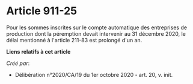 # Article 911-25

Pour les sommes inscrites sur le compte automatique des entreprises de production dont la péremption devait intervenir au 31
décembre 2020, le délai mentionné à l'article 211-83 est prolongé d'un an.

**Liens relatifs à cet article**

_Créé par_:

  - Délibération n°2020/CA/19 du 1er octobre 2020 - art. 20, v. init.
